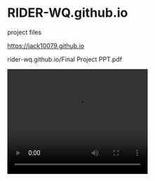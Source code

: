 # RIDER-WQ.github.io
project files

https://jack10079.github.io

rider-wq.github.io/Final Project PPT.pdf


<video width="320" height="240" autoplay>
  <source src="model.mp4" type="video/mp4">
  <source src="model.ogg" type="video/ogg">
Your browser does not support the video tag.
</video>
